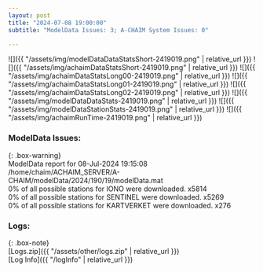 ```yaml
---
layout: post
title: "2024-07-08 19:00:00"
subtitle: "ModelData Issues: 3; A-CHAIM System Issues: 0"

---
```


![]({{ "/assets/img/modelDataDataStatsShort-2419019.png" | relative_url }})
![]({{ "/assets/img/achaimDataStatsShort-2419019.png" | relative_url }})
![]({{ "/assets/img/achaimDataStatsLong00-2419019.png" | relative_url }})
![]({{ "/assets/img/achaimDataStatsLong01-2419019.png" | relative_url }})
![]({{ "/assets/img/achaimDataStatsLong02-2419019.png" | relative_url }})
![]({{ "/assets/img/modelDataDataStats-2419019.png" | relative_url }})
![]({{ "/assets/img/modelDataStationStats-2419019.png" | relative_url }})
![]({{ "/assets/img/achaimRunTime-2419019.png" | relative_url }})


### ModelData Issues:  
  
{: .box-warning}  
 ModelData report for 08-Jul-2024 19:15:08   
 /home/chaim/ACHAIM_SERVER/A-CHAIM/modelData/2024/190/19/modelData.mat   
 0% of all possible stations for IONO were downloaded. x5814   
 0% of all possible stations for SENTINEL were downloaded. x5269   
 0% of all possible stations for KARTVERKET were downloaded. x276   
  


### Logs:  
  
{: .box-note}  
[Logs.zip]({{ "/assets/other/logs.zip" | relative_url }})  
[Log Info]({{ "/logInfo" | relative_url }})  
